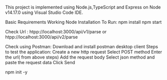 This project is implemented using Node.js,TypeScript and Express on Node v14.17.0 using Visual Studio Code IDE.

Basic Requirements
    Working Node Installation 
To Run:
    npm install
    npm start

Check Url :
    htpp://localhost:3000/api/v1/parse 
    or
    htpp://localhost:3000/api/v2/parse

Check using Postman:
    Download and install postman desktop client
Steps to test the application:
    Create a new http request
    Select POST method
    Enter the url( from above steps)
    Add the request body
    Select json method and paste the request data
    Click Send




npm init -y
